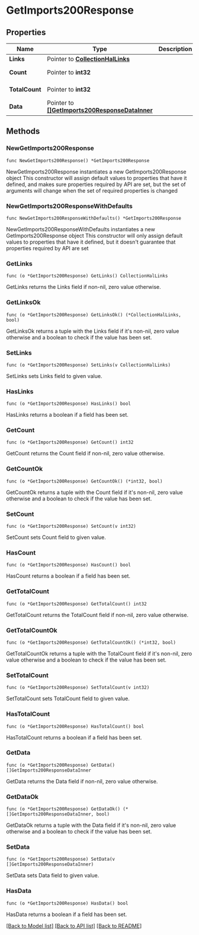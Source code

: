 # GetImports200Response

## Properties

Name | Type | Description | Notes
------------ | ------------- | ------------- | -------------
**Links** | Pointer to [**CollectionHalLinks**](CollectionHalLinks.md) |  | [optional] 
**Count** | Pointer to **int32** |  | [optional] [readonly] 
**TotalCount** | Pointer to **int32** |  | [optional] [readonly] 
**Data** | Pointer to [**[]GetImports200ResponseDataInner**](GetImports200ResponseDataInner.md) |  | [optional] [readonly] 

## Methods

### NewGetImports200Response

`func NewGetImports200Response() *GetImports200Response`

NewGetImports200Response instantiates a new GetImports200Response object
This constructor will assign default values to properties that have it defined,
and makes sure properties required by API are set, but the set of arguments
will change when the set of required properties is changed

### NewGetImports200ResponseWithDefaults

`func NewGetImports200ResponseWithDefaults() *GetImports200Response`

NewGetImports200ResponseWithDefaults instantiates a new GetImports200Response object
This constructor will only assign default values to properties that have it defined,
but it doesn't guarantee that properties required by API are set

### GetLinks

`func (o *GetImports200Response) GetLinks() CollectionHalLinks`

GetLinks returns the Links field if non-nil, zero value otherwise.

### GetLinksOk

`func (o *GetImports200Response) GetLinksOk() (*CollectionHalLinks, bool)`

GetLinksOk returns a tuple with the Links field if it's non-nil, zero value otherwise
and a boolean to check if the value has been set.

### SetLinks

`func (o *GetImports200Response) SetLinks(v CollectionHalLinks)`

SetLinks sets Links field to given value.

### HasLinks

`func (o *GetImports200Response) HasLinks() bool`

HasLinks returns a boolean if a field has been set.

### GetCount

`func (o *GetImports200Response) GetCount() int32`

GetCount returns the Count field if non-nil, zero value otherwise.

### GetCountOk

`func (o *GetImports200Response) GetCountOk() (*int32, bool)`

GetCountOk returns a tuple with the Count field if it's non-nil, zero value otherwise
and a boolean to check if the value has been set.

### SetCount

`func (o *GetImports200Response) SetCount(v int32)`

SetCount sets Count field to given value.

### HasCount

`func (o *GetImports200Response) HasCount() bool`

HasCount returns a boolean if a field has been set.

### GetTotalCount

`func (o *GetImports200Response) GetTotalCount() int32`

GetTotalCount returns the TotalCount field if non-nil, zero value otherwise.

### GetTotalCountOk

`func (o *GetImports200Response) GetTotalCountOk() (*int32, bool)`

GetTotalCountOk returns a tuple with the TotalCount field if it's non-nil, zero value otherwise
and a boolean to check if the value has been set.

### SetTotalCount

`func (o *GetImports200Response) SetTotalCount(v int32)`

SetTotalCount sets TotalCount field to given value.

### HasTotalCount

`func (o *GetImports200Response) HasTotalCount() bool`

HasTotalCount returns a boolean if a field has been set.

### GetData

`func (o *GetImports200Response) GetData() []GetImports200ResponseDataInner`

GetData returns the Data field if non-nil, zero value otherwise.

### GetDataOk

`func (o *GetImports200Response) GetDataOk() (*[]GetImports200ResponseDataInner, bool)`

GetDataOk returns a tuple with the Data field if it's non-nil, zero value otherwise
and a boolean to check if the value has been set.

### SetData

`func (o *GetImports200Response) SetData(v []GetImports200ResponseDataInner)`

SetData sets Data field to given value.

### HasData

`func (o *GetImports200Response) HasData() bool`

HasData returns a boolean if a field has been set.


[[Back to Model list]](../README.md#documentation-for-models) [[Back to API list]](../README.md#documentation-for-api-endpoints) [[Back to README]](../README.md)


